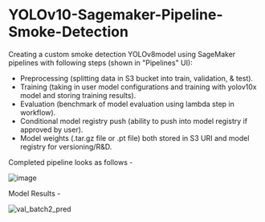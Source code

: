 # YOLOv10-Sagemaker-Pipeline-Smoke-Detection
 Creating a custom smoke detection YOLOv8model using SageMaker pipelines with following steps (shown in "Pipelines" UI):

 - Preprocessing (splitting data in S3 bucket into train, validation, & test).
 - Training (taking in user model configurations and training with yolov10x model and storing training results).
 - Evaluation (benchmark of model evaluation using lambda step in workflow).
 - Conditional model registry push (ability to push into model registry if approved by user).
 - Model weights (.tar.gz file or .pt file) both stored in S3 URI and model registry for versioning/R&D.

Completed pipeline looks as follows - 

![image](https://github.com/yasinda-s/YOLO-Sagemaker-Pipeline-Smoke-Detection/assets/60426941/d1859d82-38de-4f47-91bd-d2f57c57d514)


Model Results - 

![val_batch2_pred](https://github.com/yasinda-s/Object-Detection-YOLO-SageMaker-Pipeline/assets/60426941/216c13fe-e162-4cc1-81df-e5c15dc706c7)

